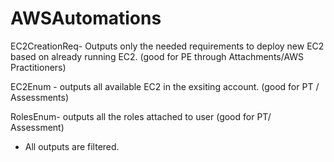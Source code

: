 # AWSAutomations
EC2CreationReq- Outputs only the needed requirements to deploy new EC2 based on already running EC2. (good for PE through Attachments/AWS Practitioners)

EC2Enum - outputs all available EC2 in the exsiting account. (good for PT / Assessments)

RolesEnum- outputs all the roles attached to user (good for PT/ Assessment)

* All outputs are filtered. 
